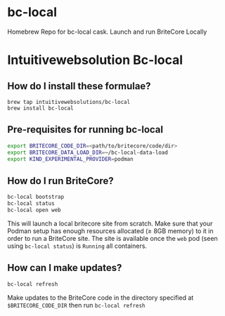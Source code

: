# bc-local
Homebrew Repo for bc-local cask. Launch and run BriteCore Locally

# Intuitivewebsolution Bc-local

## How do I install these formulae?

```
brew tap intuitivewebsolutions/bc-local
brew install bc-local
```

## Pre-requisites for running bc-local

```sh
export BRITECORE_CODE_DIR=<path/to/britecore/code/dir>
export BRITECORE_DATA_LOAD_DIR=~/bc-local-data-load
export KIND_EXPERIMENTAL_PROVIDER=podman
```

## How do I run BriteCore?

```sh
bc-local bootstrap
bc-local status
bc-local open web
```

This will launch a local britecore site from scratch. Make sure that your Podman setup has enough resources allocated (≥ 8GB memory) to it in order to run a BriteCore site. The site is available once the `web` pod (seen using `bc-local status`) is `Running` all containers.

## How can I make updates?

```sh
bc-local refresh
```

Make updates to the BriteCore code in the directory specified at `$BRITECORE_CODE_DIR` then run `bc-local refresh`